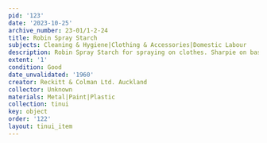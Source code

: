 ```yaml
---
pid: '123'
date: '2023-10-25'
archive_number: 23-01/1-2-24
title: Robin Spray Starch
subjects: Cleaning & Hygiene|Clothing & Accessories|Domestic Labour
description: Robin Spray Starch for spraying on clothes. Sharpie on base reads "1960"
extent: '1'
condition: Good
date_unvalidated: '1960'
creator: Reckitt & Colman Ltd. Auckland
collector: Unknown
materials: Metal|Paint|Plastic
collection: tinui
key: object
order: '122'
layout: tinui_item
---
```

